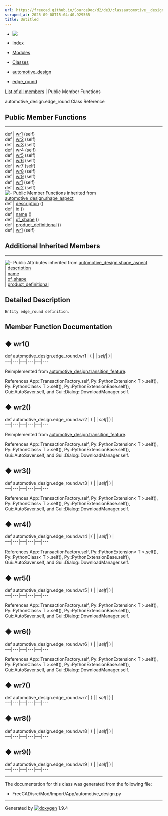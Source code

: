 ```yaml
---
url: https://freecad.github.io/SourceDoc/d2/de3/classautomotive__design_1_1edge__round.html
scraped_at: 2025-09-08T15:04:40.929565
title: Untitled
---
```


  * [ ![](https://www.freecad.org/svg/logo-freecad.svg) ](https://freecadweb.org "FreeCAD")
  * [Index](../../index.html "Index")
  * [Modules](../../modules.html "Modules list")
  * [Classes](../../annotated.html "Annotated list")

  * [automotive_design](../../d4/ddf/namespaceautomotive__design.html)
  * [edge_round](../../d2/de3/classautomotive__design_1_1edge__round.html)

[List of all members](../../d2/d2f/classautomotive__design_1_1edge__round-members.html) | Public Member Functions

automotive_design.edge_round Class Reference

##  Public Member Functions  
  
---  
def | [wr1](../../d2/de3/classautomotive__design_1_1edge__round.html#a9bc507f2ca844f9e68bb9a27728c3bb3) (self)  
def | [wr2](../../d2/de3/classautomotive__design_1_1edge__round.html#a8f37ab4b8b890c87a9330a6720547149) (self)  
def | [wr3](../../d2/de3/classautomotive__design_1_1edge__round.html#a6604af7c340dc620d604d4334968d664) (self)  
def | [wr4](../../d2/de3/classautomotive__design_1_1edge__round.html#a264680a184a6219302772a35fcef7bdf) (self)  
def | [wr5](../../d2/de3/classautomotive__design_1_1edge__round.html#a08c5cec3121d30df81a121baf8017f79) (self)  
def | [wr6](../../d2/de3/classautomotive__design_1_1edge__round.html#acf0fd6e738aec8264a1acbf82c01728a) (self)  
def | [wr7](../../d2/de3/classautomotive__design_1_1edge__round.html#a734ce59e40833aefa0a5e3fc5ab23125) (self)  
def | [wr8](../../d2/de3/classautomotive__design_1_1edge__round.html#a3e3dc9a8a430255ad1c03ba2bb064f4a) (self)  
def | [wr9](../../d2/de3/classautomotive__design_1_1edge__round.html#a46e4aca77b2c09a1d466de14db6d8aae) (self)  
def | [wr1](../../d4/dfd/classautomotive__design_1_1transition__feature.html#a0db97f5bab89fab3ccb48114277d9ebc) (self)  
def | [wr2](../../d4/dfd/classautomotive__design_1_1transition__feature.html#a1191aba621e2688cfdf31c67c8102430) (self)  
![-](../../closed.png) Public Member Functions inherited from
[automotive_design.shape_aspect](../../d5/d43/classautomotive__design_1_1shape__aspect.html)  
def | [description](../../d5/d43/classautomotive__design_1_1shape__aspect.html#a2d3cbacdee4b4a23c48e6e8682be5097) ()  
def | [id](../../d5/d43/classautomotive__design_1_1shape__aspect.html#a908575200aa127fee70d8efefc5ff7b2) ()  
def | [name](../../d5/d43/classautomotive__design_1_1shape__aspect.html#a3497533cc144728ba5eaedf0d315ef72) ()  
def | [of_shape](../../d5/d43/classautomotive__design_1_1shape__aspect.html#a4369599788e3702c80ccf6a2ed9d81fc) ()  
def | [product_definitional](../../d5/d43/classautomotive__design_1_1shape__aspect.html#ae2d34da10e91db476c7445b2525172d4) ()  
def | [wr1](../../d5/d43/classautomotive__design_1_1shape__aspect.html#afaf0ba0242d7b61388638ad5968f48f8) (self)  
  
##  Additional Inherited Members  
  
---  
![-](../../closed.png) Public Attributes inherited from
[automotive_design.shape_aspect](../../d5/d43/classautomotive__design_1_1shape__aspect.html)  
|
[description](../../d5/d43/classautomotive__design_1_1shape__aspect.html#afbfbbcdbba354ef8f47480a40487c967)  
|
[name](../../d5/d43/classautomotive__design_1_1shape__aspect.html#a9f75336c7a542a886597e5c1f97e40a8)  
|
[of_shape](../../d5/d43/classautomotive__design_1_1shape__aspect.html#a8968baa97d9b01370bd48e9b013a9b5f)  
|
[product_definitional](../../d5/d43/classautomotive__design_1_1shape__aspect.html#a74f491d0f946e301a43bc04dc72dfd20)  
  
## Detailed Description

    
    
    Entity edge_round definition.

## Member Function Documentation

## ◆ wr1()

def automotive_design.edge_round.wr1  | ( |  | _self_| ) |   
---|---|---|---|---|---  
  
Reimplemented from
[automotive_design.transition_feature](../../d4/dfd/classautomotive__design_1_1transition__feature.html#a0db97f5bab89fab3ccb48114277d9ebc).

References App::TransactionFactory.self, Py::PythonExtension< T >.self(),
Py::PythonClass< T >.self(), Py::PythonExtensionBase.self(),
Gui::AutoSaver.self, and Gui::Dialog::DownloadManager.self.

## ◆ wr2()

def automotive_design.edge_round.wr2  | ( |  | _self_| ) |   
---|---|---|---|---|---  
  
Reimplemented from
[automotive_design.transition_feature](../../d4/dfd/classautomotive__design_1_1transition__feature.html#a1191aba621e2688cfdf31c67c8102430).

References App::TransactionFactory.self, Py::PythonExtension< T >.self(),
Py::PythonClass< T >.self(), Py::PythonExtensionBase.self(),
Gui::AutoSaver.self, and Gui::Dialog::DownloadManager.self.

## ◆ wr3()

def automotive_design.edge_round.wr3  | ( |  | _self_| ) |   
---|---|---|---|---|---  
  
References App::TransactionFactory.self, Py::PythonExtension< T >.self(),
Py::PythonClass< T >.self(), Py::PythonExtensionBase.self(),
Gui::AutoSaver.self, and Gui::Dialog::DownloadManager.self.

## ◆ wr4()

def automotive_design.edge_round.wr4  | ( |  | _self_| ) |   
---|---|---|---|---|---  
  
References App::TransactionFactory.self, Py::PythonExtension< T >.self(),
Py::PythonClass< T >.self(), Py::PythonExtensionBase.self(),
Gui::AutoSaver.self, and Gui::Dialog::DownloadManager.self.

## ◆ wr5()

def automotive_design.edge_round.wr5  | ( |  | _self_| ) |   
---|---|---|---|---|---  
  
References App::TransactionFactory.self, Py::PythonExtension< T >.self(),
Py::PythonClass< T >.self(), Py::PythonExtensionBase.self(),
Gui::AutoSaver.self, and Gui::Dialog::DownloadManager.self.

## ◆ wr6()

def automotive_design.edge_round.wr6  | ( |  | _self_| ) |   
---|---|---|---|---|---  
  
References App::TransactionFactory.self, Py::PythonExtension< T >.self(),
Py::PythonClass< T >.self(), Py::PythonExtensionBase.self(),
Gui::AutoSaver.self, and Gui::Dialog::DownloadManager.self.

## ◆ wr7()

def automotive_design.edge_round.wr7  | ( |  | _self_| ) |   
---|---|---|---|---|---  
  
## ◆ wr8()

def automotive_design.edge_round.wr8  | ( |  | _self_| ) |   
---|---|---|---|---|---  
  
## ◆ wr9()

def automotive_design.edge_round.wr9  | ( |  | _self_| ) |   
---|---|---|---|---|---  
  
* * *

The documentation for this class was generated from the following file:

  * FreeCAD/src/Mod/Import/App/automotive_design.py

* * *

Generated by
[![doxygen](../../doxygen.svg)](https://www.doxygen.org/index.html) 1.9.4

